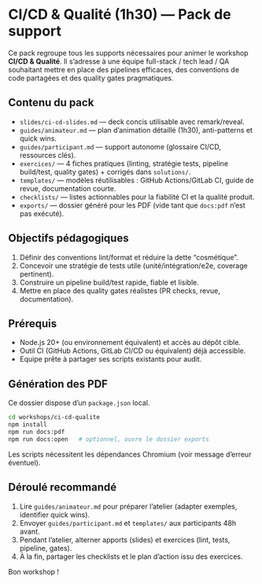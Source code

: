 # CI/CD & Qualité (1h30) — Pack de support

Ce pack regroupe tous les supports nécessaires pour animer le workshop **CI/CD & Qualité**. Il s’adresse à une équipe full-stack / tech lead / QA souhaitant mettre en place des pipelines efficaces, des conventions de code partagées et des quality gates pragmatiques.

## Contenu du pack
- `slides/ci-cd-slides.md` — deck concis utilisable avec remark/reveal.
- `guides/animateur.md` — plan d’animation détaillé (1h30), anti-patterns et quick wins.
- `guides/participant.md` — support autonome (glossaire CI/CD, ressources clés).
- `exercices/` — 4 fiches pratiques (linting, stratégie tests, pipeline build/test, quality gates) + corrigés dans `solutions/`.
- `templates/` — modèles réutilisables : GitHub Actions/GitLab CI, guide de revue, documentation courte.
- `checklists/` — listes actionnables pour la fiabilité CI et la qualité produit.
- `exports/` — dossier généré pour les PDF (vide tant que `docs:pdf` n’est pas exécuté).

## Objectifs pédagogiques
1. Définir des conventions lint/format et réduire la dette “cosmétique”.
2. Concevoir une stratégie de tests utile (unité/intégration/e2e, coverage pertinent).
3. Construire un pipeline build/test rapide, fiable et lisible.
4. Mettre en place des quality gates réalistes (PR checks, revue, documentation).

## Prérequis
- Node.js 20+ (ou environnement équivalent) et accès au dépôt cible.
- Outil CI (GitHub Actions, GitLab CI/CD ou équivalent) déjà accessible.
- Equipe prête à partager ses scripts existants pour audit.

## Génération des PDF
Ce dossier dispose d’un `package.json` local.

```bash
cd workshops/ci-cd-qualite
npm install
npm run docs:pdf
npm run docs:open   # optionnel, ouvre le dossier exports
```

Les scripts nécessitent les dépendances Chromium (voir message d’erreur éventuel).

## Déroulé recommandé
1. Lire `guides/animateur.md` pour préparer l’atelier (adapter exemples, identifier quick wins).
2. Envoyer `guides/participant.md` et `templates/` aux participants 48h avant.
3. Pendant l’atelier, alterner apports (slides) et exercices (lint, tests, pipeline, gates).
4. À la fin, partager les checklists et le plan d’action issu des exercices.

Bon workshop !
